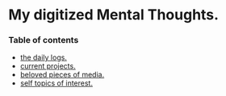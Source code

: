 # My digitized Mental Thoughts.
### Table of contents
- [the daily logs.](./dailylogs.md)
- [current projects.](./projects.md)
- [beloved pieces of media.](./belovedmedia.md)
- [self topics of interest.](.selfinterest.md)
